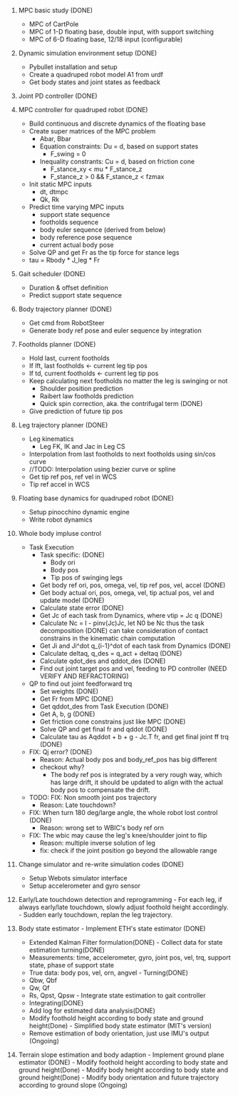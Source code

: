 1. MPC basic study (DONE)
    - MPC of CartPole
    - MPC of 1-D floating base, double input, with support switching
    - MPC of 6-D floating base, 12/18 input (configurable)
2. Dynamic simulation environment setup (DONE)
    - Pybullet installation and setup
    - Create a quadruped robot model A1 from urdf
    - Get body states and joint states as feedback
3. Joint PD controller (DONE)
4. MPC controller for quadruped robot (DONE)
    - Build continuous and discrete dynamics of the floating base
    - Create super matrices of the MPC problem
        - Abar, Bbar
        - Equation constraints: Du = d, based on support states
            - F_swing = 0
        - Inequality constrants: Cu = d, based on friction cone
            - F_stance_xy < mu * F_stance_z
            - F_stance_z > 0 && F_stance_z < fzmax
    - Init static MPC inputs
        - dt, dtmpc
        - Qk, Rk
    - Predict time varying MPC inputs
        - support state sequence
        - footholds sequence
        - body euler sequence (derived from below)
        - body reference pose sequence
        - current actual body pose
    - Solve QP and get Fr as the tip force for stance legs
    - tau = Rbody * J_leg * Fr

5. Gait scheduler (DONE)
    - Duration & offset definition
    - Predict support state sequence

6. Body trajectory planner (DONE)
    - Get cmd from RobotSteer
    - Generate body ref pose and euler sequence by integration

7. Footholds planner (DONE)
    - Hold last, current footholds
    - If lft, last footholds <- current leg tip pos
    - If td, current footholds <- current leg tip pos
    - Keep calculating next footholds no matter the leg is swinging or not
        - Shoulder position prediction
        - Raibert law footholds prediction
        - Quick spin correction, aka. the contrifugal term (DONE)
    - Give prediction of future tip pos

8. Leg trajectory planner (DONE)
    - Leg kinematics
        - Leg FK, IK and Jac in Leg CS
    - Interpolation from last footholds to next footholds using sin/cos curve
    - //TODO: Interpolation using bezier curve or spline
    - Get tip ref pos, ref vel in WCS
    - Tip ref accel in WCS

9. Floating base dynamics for quadruped robot (DONE)
    - Setup pinocchino dynamic engine
    - Write robot dynamics

10. Whole body impluse control
    - Task Execution 
        - Task specific: (DONE)
            - Body ori
            - Body pos
            - Tip pos of swinging legs
        - Get body ref ori, pos, omega, vel, tip ref pos, vel, accel (DONE)
        - Get body actual ori, pos, omega, vel, tip actual pos, vel and update model (DONE)
        - Calculate state error (DONE)
        - Get Jc of each task from Dynamics, where vtip = Jc q (DONE) 
        - Calculate Nc = I - pinv(Jc)Jc, let N0 be Nc thus the task decomposition (DONE) 
            can take consideration of contact constrains in the kinematic chain computation
        - Get Ji and Ji^dot q_{i-1}^dot of each task from Dynamics (DONE) 
        - Calculate deltaq, q_des = q_act + deltaq (DONE) 
        - Calculate qdot_des and qddot_des (DONE) 
        - Find out joint target pos and vel, feeding to PD controller (NEED VERIFY AND REFRACTORING)
    - QP to find out joint feedforward trq
        - Set weights  (DONE)
        - Get Fr from MPC (DONE)
        - Get qddot_des from Task Execution (DONE) 
        - Get A, b, g (DONE)
        - Get friction cone constrains just like MPC (DONE)
        - Solve QP and get final fr and qddot (DONE)
        - Calculate tau as Aqddot + b + g - Jc.T fr, and get final joint ff trq (DONE) 
    - FIX: Qj error? (DONE)
        - Reason: Actual body pos and body_ref_pos has big different 
        - checkout why?
          - The body ref pos is integrated by a very rough way, which has large drift, it should be updated to align with the actual body pos to compensate the drift.
    - TODO: FIX: Non smooth joint pos trajectory
        - Reason: Late touchdown?
    - FIX: When turn 180 deg/large angle, the whole robot lost control (DONE)
        - Reason: wrong set to WBIC's body ref orn 
    - FIX: The wbic may cause the leg's knee/shoulder joint to flip 
        - Reason: multiple inverse solution of leg
        - fix: check if the joint position go beyond the allowable range

11. Change simulator and re-write simulation codes (DONE)
    - Setup Webots simulator interface
    - Setup accelerometer and gyro sensor

12.  Early/Late touchdown detection and reprogramming
    - For each leg, if always early/late touchdown, slowly adjust foothold height accordingly.
    - Sudden early touchdown, replan the leg trajectory.

13.  Body state estimator
    - Implement ETH's state estimator (DONE)
      - Extended Kalman Filter formulation(DONE)
    - Collect data for state estimation turning(DONE)
      - Measurements: time, accelerometer, gyro, joint pos, vel, trq, support state, phase of support state
      - True data: body pos, vel, orn, angvel
    - Turning(DONE)
      - Qbw, Qbf
      - Qw, Qf
      - Rs, Qpst, Qpsw
    - Integrate state estimation to gait controller 
      - Integrating(DONE)
      - Add log for estimated data analysis(DONE)
      - Modify foothold height according to body state and ground height(Done)
    - Simplified body state estimator (MIT's version)
      - Remove estimation of body orientation, just use IMU's output (Ongoing)

14.  Terrain slope estimation and body adaption
    - Implement ground plane estimator (DONE)
    - Modify foothold height according to body state and ground height(Done)
    - Modify body height according to body state and ground height(Done)
    - Modify body orientation and future trajectory according to ground slope (Ongoing)

